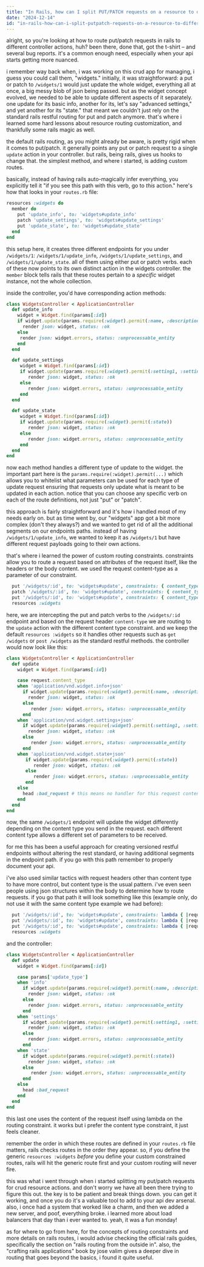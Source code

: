 ```yaml
---
title: "In Rails, how can I split PUT/PATCH requests on a resource to different actions?"
date: "2024-12-14"
id: "in-rails-how-can-i-split-putpatch-requests-on-a-resource-to-different-actions"
---
```


alright, so you're looking at how to route put/patch requests in rails to different controller actions, huh? been there, done that, got the t-shirt – and several bug reports. it's a common enough need, especially when your api starts getting more nuanced.

i remember way back when, i was working on this crud app for managing, i guess you could call them, "widgets." initially, it was straightforward: a put or patch to `/widgets/1` would just update the whole widget, everything all at once, a big messy blob of json being passed. but as the widget concept evolved, we needed to be able to update different aspects of it separately. one update for its basic info, another for its, let's say "advanced settings," and yet another for its "state." that meant we couldn't just rely on the standard rails restful routing for put and patch anymore. that's where i learned some hard lessons about resource routing customization, and thankfully some rails magic as well.

the default rails routing, as you might already be aware, is pretty rigid when it comes to put/patch. it generally points any put or patch request to a single `update` action in your controller. but rails, being rails, gives us hooks to change that. the simplest method, and where i started, is adding custom routes.

basically, instead of having rails auto-magically infer everything, you explicitly tell it "if you see this path with this verb, go to *this* action." here's how that looks in your `routes.rb` file:

```ruby
resources :widgets do
  member do
    put 'update_info', to: 'widgets#update_info'
    patch 'update_settings', to: 'widgets#update_settings'
    put 'update_state', to: 'widgets#update_state'
  end
end
```

this setup here, it creates three different endpoints for you under `/widgets/1`: `/widgets/1/update_info`, `/widgets/1/update_settings`, and `/widgets/1/update_state`. all of them using either put or patch verbs. each of these now points to its own distinct action in the widgets controller. the `member` block tells rails that these routes pertain to a *specific* widget instance, not the whole collection.

inside the controller, you'd have corresponding action methods:

```ruby
class WidgetsController < ApplicationController
  def update_info
    widget = Widget.find(params[:id])
    if widget.update(params.require(:widget).permit(:name, :description))
      render json: widget, status: :ok
    else
     render json: widget.errors, status: :unprocessable_entity
    end
  end

  def update_settings
     widget = Widget.find(params[:id])
     if widget.update(params.require(:widget).permit(:setting1, :setting2))
        render json: widget, status: :ok
     else
        render json: widget.errors, status: :unprocessable_entity
     end
  end

  def update_state
     widget = Widget.find(params[:id])
     if widget.update(params.require(:widget).permit(:state))
        render json: widget, status: :ok
     else
        render json: widget.errors, status: :unprocessable_entity
     end
  end
end
```

now each method handles a different type of update to the widget. the important part here is the `params.require(:widget).permit(...)` which allows you to whitelist what parameters can be used for each type of update request ensuring that requests only update what is meant to be updated in each action. notice that you can choose any specific verb on each of the route definitions, not just "put" or "patch".

this approach is fairly straightforward and it's how i handled most of my needs early on. but as time went by, our "widgets" app got a bit more complex (don't they always?) and we wanted to get rid of all the additional segments on our endpoints paths. instead of having `/widgets/1/update_info`, we wanted to keep it as `/widgets/1` but have different request payloads going to their own actions.

that's where i learned the power of custom routing constraints. constraints allow you to route a request based on attributes of the request itself, like the headers or the body content. we used the request content-type as a parameter of our constraint.

```ruby
  put '/widgets/:id', to: 'widgets#update', constraints: { content_type: /application\/vnd\.widget\.info\+json/ }
  patch '/widgets/:id', to: 'widgets#update', constraints: { content_type: /application\/vnd\.widget\.settings\+json/ }
  put '/widgets/:id', to: 'widgets#update', constraints: { content_type: /application\/vnd\.widget\.state\+json/ }
  resources :widgets
```
here, we are intercepting the put and patch verbs to the `/widgets/:id` endpoint and based on the request header `content-type` we are routing to the `update` action with the different content type constraint. and we keep the default `resources :widgets` so it handles other requests such as `get /widgets` or `post /widgets` as the standard restful methods. the controller would now look like this:

```ruby
class WidgetsController < ApplicationController
  def update
    widget = Widget.find(params[:id])

    case request.content_type
    when 'application/vnd.widget.info+json'
      if widget.update(params.require(:widget).permit(:name, :description))
        render json: widget, status: :ok
      else
         render json: widget.errors, status: :unprocessable_entity
      end
    when 'application/vnd.widget.settings+json'
      if widget.update(params.require(:widget).permit(:setting1, :setting2))
        render json: widget, status: :ok
      else
         render json: widget.errors, status: :unprocessable_entity
      end
    when 'application/vnd.widget.state+json'
       if widget.update(params.require(:widget).permit(:state))
          render json: widget, status: :ok
       else
          render json: widget.errors, status: :unprocessable_entity
       end
    else
      head :bad_request # this means no handler for this request content type
    end
  end
end
```

now, the same `/widgets/1` endpoint will update the widget differently depending on the content type you send in the request. each different content type allows a different set of parameters to be received.

for me this has been a useful approach for creating versioned restful endpoints without altering the rest standard, or having additional segments in the endpoint path. if you go with this path remember to properly document your api.

i've also used similar tactics with request headers other than content type to have more control, but content type is the usual pattern. i've even seen people using json structures within the body to determine how to route requests. if you go that path it will look something like this (example only, do not use it with the same content type example we had before):

```ruby
  put '/widgets/:id', to: 'widgets#update', constraints: lambda { |request| request.params['update_type'] == 'info' }
  put '/widgets/:id', to: 'widgets#update', constraints: lambda { |request| request.params['update_type'] == 'settings' }
  put '/widgets/:id', to: 'widgets#update', constraints: lambda { |request| request.params['update_type'] == 'state' }
  resources :widgets
```
and the controller:
```ruby
class WidgetsController < ApplicationController
  def update
    widget = Widget.find(params[:id])

    case params['update_type']
    when 'info'
      if widget.update(params.require(:widget).permit(:name, :description))
        render json: widget, status: :ok
      else
        render json: widget.errors, status: :unprocessable_entity
      end
    when 'settings'
      if widget.update(params.require(:widget).permit(:setting1, :setting2))
        render json: widget, status: :ok
      else
        render json: widget.errors, status: :unprocessable_entity
      end
    when 'state'
      if widget.update(params.require(:widget).permit(:state))
        render json: widget, status: :ok
      else
         render json: widget.errors, status: :unprocessable_entity
      end
    else
      head :bad_request
    end
  end
end
```
this last one uses the content of the request itself using lambda on the routing constraint. it works but i prefer the content type constraint, it just feels cleaner.

remember the order in which these routes are defined in your `routes.rb` file matters, rails checks routes in the order they appear. so, if you define the generic `resources :widgets` *before* you define your custom constrained routes, rails will hit the generic route first and your custom routing will never fire.

this was what i went through when i started splitting my put/patch requests for crud resource actions. and don't worry we have all been there trying to figure this out. the key is to be patient and break things down. you can get it working, and once you do it's a valuable tool to add to your api dev arsenal. also, i once had a system that worked like a charm, and then we added a new server, and poof, everything broke. i learned more about load balancers that day than i ever wanted to. yeah, it was a fun monday!

as for where to go from here, for the concepts of routing constraints and more details on rails routes, i would advise checking the official rails guides, specifically the section on "rails routing from the outside in". also, the "crafting rails applications" book by jose valim gives a deeper dive in routing that goes beyond the basics, i found it quite useful.
